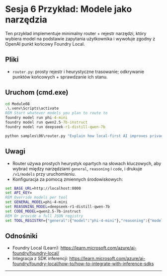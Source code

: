 <!--
CO_OP_TRANSLATOR_METADATA:
{
  "original_hash": "d28c8fdf6c32d02120403c7b4526392b",
  "translation_date": "2025-09-22T13:41:00+00:00",
  "source_file": "Module08/samples/06/README.md",
  "language_code": "pl"
}
-->
# Sesja 6 Przykład: Modele jako narzędzia

Ten przykład implementuje minimalny router + rejestr narzędzi, który wybiera model na podstawie zapytania użytkownika i wywołuje zgodny z OpenAI punkt końcowy Foundry Local.

## Pliki
- `router.py`: prosty rejestr i heurystyczne trasowanie; odkrywanie punktów końcowych + sprawdzanie ich stanu.

## Uruchom (cmd.exe)
```cmd
cd Module08
.\.venv\Scripts\activate
REM Start whatever models you plan to route to
foundry model run phi-4-mini
foundry model run qwen2.5-7b-instruct
foundry model run deepseek-r1-distill-qwen-7b

python samples\06\router.py "Explain how local-first AI improves privacy in two sentences."
```

## Uwagi
- Router używa prostych heurystyk opartych na słowach kluczowych, aby wybrać między narzędziami `general`, `reasoning` i `code`, i drukuje `/v1/models` przy uruchomieniu.
- Konfiguracja za pomocą zmiennych środowiskowych:
```cmd
set BASE_URL=http://localhost:8000
set API_KEY=
REM Override models per tool
set GENERAL_MODEL=phi-4-mini
set REASONING_MODEL=deepseek-r1-distill-qwen-7b
set CODE_MODEL=qwen2.5-7b-instruct
REM Or provide a full JSON registry
set TOOL_REGISTRY={"general":{"model":"phi-4-mini"},"reasoning":{"model":"deepseek-r1-distill-qwen-7b"},"code":{"model":"qwen2.5-7b-instruct"}}
```

## Odnośniki
- Foundry Local (Learn): https://learn.microsoft.com/azure/ai-foundry/foundry-local/
- Integracja z SDK inferencji: https://learn.microsoft.com/azure/ai-foundry/foundry-local/how-to/how-to-integrate-with-inference-sdks

---

